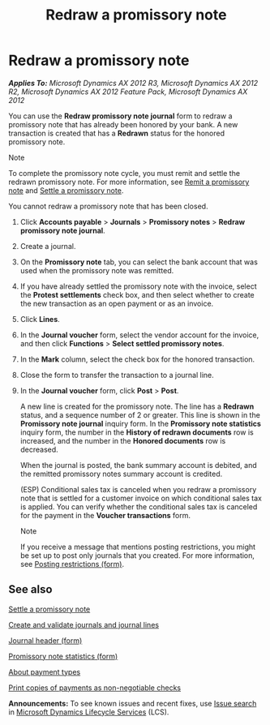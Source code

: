 ﻿---
title: Redraw a promissory note
TOCTitle: Redraw a promissory note
ms:assetid: d271c356-9af6-4d29-b459-b249bdd71559
ms:mtpsurl: https://technet.microsoft.com/en-us/library/Aa551040(v=AX.60)
ms:contentKeyID: 36966741
ms.date: 06/18/2014
mtps_version: v=AX.60
---

# Redraw a promissory note 


_**Applies To:** Microsoft Dynamics AX 2012 R3, Microsoft Dynamics AX 2012 R2, Microsoft Dynamics AX 2012 Feature Pack, Microsoft Dynamics AX 2012_

You can use the **Redraw promissory note journal** form to redraw a promissory note that has already been honored by your bank. A new transaction is created that has a **Redrawn** status for the honored promissory note.


> [!NOTE]
> <P>To complete the promissory note cycle, you must remit and settle the redrawn promissory note. For more information, see <A href="remit-a-promissory-note.md">Remit a promissory note</A> and <A href="settle-a-promissory-note.md">Settle a promissory note</A>.</P>
> <P>You cannot redraw a promissory note that has been closed.</P>



1.  Click **Accounts payable** \> **Journals** \> **Promissory notes** \> **Redraw promissory note journal**.

2.  Create a journal.

3.  On the **Promissory note** tab, you can select the bank account that was used when the promissory note was remitted.

4.  If you have already settled the promissory note with the invoice, select the **Protest settlements** check box, and then select whether to create the new transaction as an open payment or as an invoice.

5.  Click **Lines**.

6.  In the **Journal voucher** form, select the vendor account for the invoice, and then click **Functions** \> **Select settled promissory notes**.

7.  In the **Mark** column, select the check box for the honored transaction.

8.  Close the form to transfer the transaction to a journal line.

9.  In the **Journal voucher** form, click **Post** \> **Post**.
    
    A new line is created for the promissory note. The line has a **Redrawn** status, and a sequence number of 2 or greater. This line is shown in the **Promissory note journal** inquiry form. In the **Promissory note statistics** inquiry form, the number in the **History of redrawn documents** row is increased, and the number in the **Honored documents** row is decreased.
    
    When the journal is posted, the bank summary account is debited, and the remitted promissory notes summary account is credited.
    
    (ESP) Conditional sales tax is canceled when you redraw a promissory note that is settled for a customer invoice on which conditional sales tax is applied. You can verify whether the conditional sales tax is canceled for the payment in the **Voucher transactions** form.
    

    > [!NOTE]
    > <P>If you receive a message that mentions posting restrictions, you might be set up to post only journals that you created. For more information, see <A href="https://technet.microsoft.com/en-us/library/hh227598(v=ax.60)">Posting restrictions (form)</A>.</P>



## See also

[Settle a promissory note](settle-a-promissory-note.md)

[Create and validate journals and journal lines](create-and-validate-journals-and-journal-lines.md)

[Journal header (form)](https://technet.microsoft.com/en-us/library/aa557917\(v=ax.60\))

[Promissory note statistics (form)](https://technet.microsoft.com/en-us/library/aa550186\(v=ax.60\))

[About payment types](about-payment-types.md)

[Print copies of payments as non-negotiable checks](print-copies-of-payments-as-non-negotiable-checks.md)

  
**Announcements:** To see known issues and recent fixes, use [Issue search](http://go.microsoft.com/fwlink/?linkid=389258) in [Microsoft Dynamics Lifecycle Services](http://go.microsoft.com/fwlink/?linkid=306505) (LCS).

